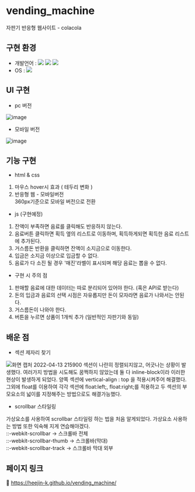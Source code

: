 # vending_machine

자판기 반응형 웹사이트 - colacola

## 구현 환경

- 개발언어 :
  <img src="https://img.shields.io/badge/HTML5-E34F26?style=flat-square&logo=HTML5&logoColor=white"/></a> <img src="https://img.shields.io/badge/CSS3-1572B6?style=flat-square&logo=CSS3&logoColor=white"/></a>
  <img src="https://img.shields.io/badge/JavaScript-F7DF1E?style=flat-square&logo=JavaScript&logoColor=black"/></a>
- OS :
  <img src="https://img.shields.io/badge/Window-0078D6?style=flat-square&logo=Windows&logoColor=white"/></a>

## UI 구현

- pc 버전

![image](https://user-images.githubusercontent.com/54096506/163187729-eaaf3cc8-265e-42f1-b75e-2062bbdacb14.png)

- 모바일 버전

![image](https://user-images.githubusercontent.com/54096506/163214923-5612bb31-3346-4a62-adfd-eac2ebd52e30.png)

## 기능 구현

- html & css

1. 마우스 hover시 효과 ( 테두리 변화 )
2. 반응형 웹 - 모바일버전 <br> 360px기준으로 모바일 버전으로 전환

- js (구현예정)

1. 잔액이 부족하면 음료를 클릭해도 반응하지 않는다.
2. 음료버튼 클릭하면 획득 옆의 리스트로 이동하며, 획득하게되면 획득한 음료 리스트에 추가된다.
3. 거스름돈 반환을 클릭하면 잔액이 소지금으로 이동한다.
4. 입금은 소지금 이상으로 입금할 수 없다.
5. 음료가 다 소진 될 경우 '매진'라벨이 표시되며 해당 음료는 뽑을 수 없다.

- 구현 시 주의 점

1. 판매할 음료에 대한 데이터는 따로 분리되어 있어야 한다. (혹은 API로 받는다)
2. 돈의 입금과 음료의 선택 시점은 자유롭지만 돈이 모자라면 음료가 나와서는 안된다.
3. 거스름돈이 나와야 한다.
4. 버튼을 누르면 상품이 1개씩 추가 (일반적인 자판기와 동일)

## 배운 점

- 섹션 제자리 찾기

![화면 캡처 2022-04-13 215900](https://user-images.githubusercontent.com/54096506/163200119-1d2f00b3-dc68-419b-9c29-4f96928de595.png)
섹션이 나란히 정렬되지않고, 어긋나는 상황이 발생했다. 여러가지 방법을 시도해도 꿈쩍하지 않았는데 둘 다 inline-block이라 이러한 현상이 발생하게 되었다.
양쪽 섹션에 vertical-align : top 을 적용시켜주어 해결했다. 그외에 float를 이용하여 각각 섹션에 float:left;, float:right;를 적용하고 두 섹션의 부모요소의 넓이를 지정해주는 방법으로도 해결가능했다.

- scrollbar 스타일링 <br>

가상요소를 사용하여 scrollbar 스타일링 하는 법을 처음 알게되었다. 가상요소 사용하는 방법 또한 익숙해 지게 연습해야겠다.<br>
::-webkit-scrollbar -> 스크롤바 전체 <br>
::-webkit-scrollbar-thumb -> 스크롤바(막대)<br>
::-webkit-scrollbar-track -> 스크롤바 막대 외부<br>

## 페이지 링크

🔗 https://heejin-k.github.io/vending_machine/
